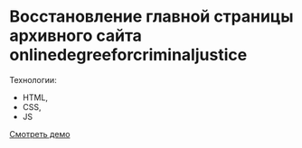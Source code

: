 # Восстановление главной страницы архивного сайта onlinedegreeforcriminaljustice
Технологии:
- HTML,
- CSS,
- JS

[Смотреть демо](https://bgocean.github.io/onlinedegreeforcriminaljustice/)
